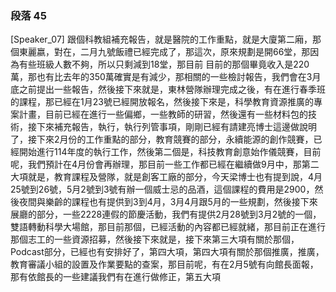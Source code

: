 ### 段落 45

[Speaker_07] 跟個科教組補充報告，就是醫院的工作重點，就是大廈第二廂，那個東麗嬴，對在，二月九號飯禮已經完成了，那這次，原來規劃是開66堂，那因為有些班級人數不夠，所以只剩減到18堂，那目前 目前的那個畢竟收入是220萬，那也有比去年的350萬確實是有減少，那相關的一些檢討報告，我們會在3月底之前提出一些報告，然後接下來就是，東林營隊辦理完成之後，有在進行春季班的課程，那已經在1月23號已經開放報名，然後接下來是，科學教育資源推廣的專案計畫，目前已經在進行一些偏鄉，一些教師的研習，然後還有一些材料包的技術，接下來補充報告，執行，執行列管事項，剛剛已經有請建亮博士這邊做說明了，接下來2月份的工作重點的部分，教育競賽的部分，永續能源的創作競賽，已經開始進行114年度的執行工作，然後第二個是，科技教育創意始作儀競賽，目前呢，我們預計在4月份會再辦理，那目前一些工作都已經在繼續做9月中，那第二大項就是，教育課程及營隊，就是創客工廠的部分，今天梁博士也有提到說，4月25號到26號，5月2號到3號有辦一個威士忌的品酒，這個課程的費用是2900，然後夜間與樂齡的課程也有提供到3到4月，3月4月跟5月的一些規劃，然後接下來展廳的部分，一些2228連假的節慶活動，我們有提供2月28號到3月2號的一個，雙語轉動科學大場館，那目前那個，已經活動的內容都已經就緒，那目前正在進行那個志工的一些資源招募，然後接下來就是，接下來第三大項有關於那個，Podcast部分，已經也有安排好了，第四大項，第四大項有關於那個推廣，推廣，教育審議小組的設置及作業要點的查案，那目前呢，有在2月5號有向館長面報，那有依館長的一些建議我們有在進行做修正，第五大項